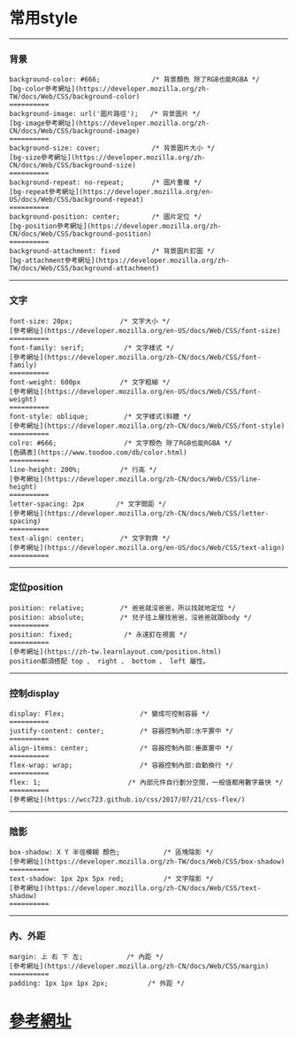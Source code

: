# 常用style
----
###  背景
    background-color: #666;             /* 背景顏色 除了RGB也能RGBA */
    [bg-color參考網址](https://developer.mozilla.org/zh-TW/docs/Web/CSS/background-color)
    ==========
    background-image: url('圖片路徑');   /* 背景圖片 */
    [bg-image參考網址](https://developer.mozilla.org/zh-CN/docs/Web/CSS/background-image)
    ==========
    background-size: cover;             /* 背景圖片大小 */
    [bg-size參考網址](https://developer.mozilla.org/zh-CN/docs/Web/CSS/background-size)
    ==========
    background-repeat: no-repeat;       /* 圖片重複 */
    [bg-repeat參考網址](https://developer.mozilla.org/en-US/docs/Web/CSS/background-repeat)
    ==========
    background-position: center;        /* 圖片定位 */
    [bg-position參考網址](https://developer.mozilla.org/zh-CN/docs/Web/CSS/background-position)
    ==========
    background-attachment: fixed        /* 背景圖片釘圖 */
    [bg-attachment參考網址](https://developer.mozilla.org/zh-TW/docs/Web/CSS/background-attachment)
----
###  文字
    font-size: 20px;            /* 文字大小 */
    [參考網址](https://developer.mozilla.org/en-US/docs/Web/CSS/font-size)
    ==========
    font-family: serif;          /* 文字樣式 */
    [參考網址](https://developer.mozilla.org/zh-CN/docs/Web/CSS/font-family)
    ==========
    font-weight: 600px          /* 文字粗細 */
    [參考網址](https://developer.mozilla.org/en-US/docs/Web/CSS/font-weight)
    ==========
    font-style: oblique;         /* 文字樣式(斜體 */
    [參考網址](https://developer.mozilla.org/zh-CN/docs/Web/CSS/font-style)
    ==========
    colro: #666;                 /* 文字顏色 除了RGB也能RGBA */
    [色碼表](https://www.toodoo.com/db/color.html)
    ==========
    line-height: 200%;          /* 行高 */
    [參考網址](https://developer.mozilla.org/zh-CN/docs/Web/CSS/line-height)
    ==========
    letter-spacing: 2px        /* 文字間距 */
    [參考網址](https://developer.mozilla.org/zh-CN/docs/Web/CSS/letter-spacing)
    ==========
    text-align: center;         /* 文字對齊 */
    [參考網址](https://developer.mozilla.org/en-US/docs/Web/CSS/text-align)
    ==========
----
###  定位position
    position: relative;         /* 爸爸就沒爸爸，所以找就地定位 */
    position: absolute;         /* 兒子往上層找爸爸，沒爸爸就跟body */
    ==========
    position: fixed;             /* 永遠釘在視窗 */
    ==========
    [參考網址](https://zh-tw.learnlayout.com/position.html)
    position都須搭配 top 、 right 、 bottom 、 left 屬性。
----
###  控制display
    display: Flex;                   /* 變成可控制容器 */
    ==========
    justify-content: center;         /* 容器控制內部:水平置中 */
    ==========
    align-items: center;             /* 容器控制內部:垂直置中 */
    ==========
    flex-wrap: wrap;                 /* 容器控制內部:自動換行 */
    ==========
    flex: 1;                      /* 內部元件自行劃分空間，一般值都用數字最快 */
    ==========
    [參考網址](https://wcc723.github.io/css/2017/07/21/css-flex/)
----
###  陰影
    box-shadow: X Y 半徑模糊 顏色;           /* 區塊陰影 */
    [參考網址](https://developer.mozilla.org/zh-TW/docs/Web/CSS/box-shadow)
    ==========
    text-shadow: 1px 2px 5px red;          /* 文字陰影 */
    [參考網址](https://developer.mozilla.org/zh-CN/docs/Web/CSS/text-shadow)
    ==========
----
###  內、外距
    margin: 上 右 下 左;           /* 內距 */
    [參考網址](https://developer.mozilla.org/zh-CN/docs/Web/CSS/margin)
    ==========
    padding: 1px 1px 1px 2px;          /* 外距 */
[參考網址](https://developer.mozilla.org/zh-CN/docs/Web/CSS/padding)
==========

